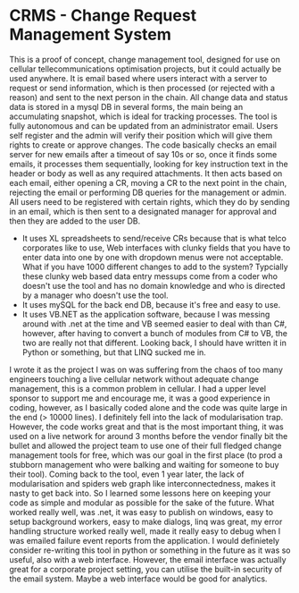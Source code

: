 # CRMS - Change Request Management System
This is a proof of concept, change management tool, designed for use on cellular tellecommunications optimisation projects, but it could actually be used anywhere.  It is email based where users interact with a server to request or send information, which is then processed (or rejected with a reason) and sent to the next person in the chain.  All change data and status data is stored in a mysql DB in several forms, the main being an accumulating snapshot, which is ideal for tracking processes.  The tool is fully autonomous and can be updated from an administrator email.  Users self register and the admin will verify their position which will give them rights to create or approve changes.  The code basically checks an email server for new emails after a timeout of say 10s or so, once it finds some emails, it processes them sequentially, looking for key instruction text in the header or body as well as any required attachments.  It then acts based on each email, either opening a CR, moving a CR to the next point in the chain, rejecting the email or performing DB queries for the management or admin.  All users need to be registered with certain rights, which they do by sending in an email, which is then sent to a designated manager for approval and then they are added to the user DB.

*  It uses XL spreadsheets to send/receive CRs because that is what telco corporates like to use, Web interfaces with clunky fields that you have to enter data into one by one with dropdown menus were not acceptable.  What if you have 1000 different changes to add to the system?  Typcially these clunky web based data entry messups come from a coder who doesn't use the tool and has no domain knowledge and who is directed by a manager who doesn't use the tool.
*  It uses mySQL for the back end DB, because it's free and easy to use.
*  It uses VB.NET as the application software, because I was messing around with .net at the time and VB seemed easier to deal with than C#, however, after having to convert a bunch of modules from C# to VB, the two are really not that different.  Looking back, I should have written it in Python or something, but that LINQ sucked me in.

I wrote it as the project I was on was suffering from the chaos of too many engineers touching a live cellular network without adequate change management, this is a common problem in cellular.  I had a upper level sponsor to support me and encourage me, it was a good experience in coding, however, as I basically coded alone and the code was quite large in the end (> 10000 lines).  I definitely fell into the lack of modularisation trap.  However, the code works great and that is the most important thing, it was used on a live network for around 3 months before the vendor finally bit the bullet and allowed the project team to use one of their full fledged change management tools for free, which was our goal in the first place (to prod a stubborn management who were balking and waiting for someone to buy their tool).  Coming back to the tool, even 1 year later, the lack of modularisation and spiders web graph like interconnectedness, makes it nasty to get back into.  So I learned some lessons here on keeping your code as simple and modular as possible for the sake of the future.  What worked really well, was .net, it was easy to publish on windows, easy to setup background workers, easy to make dialogs, linq was great, my error handling structure worked really well, made it really easy to debug when I was emailed failure event reports from the application.  I would definietely consider re-writing this tool in python or something in the future as it was so useful, also with a web interface.  However, the email interface was actually great for a corporate project setting, you can utilise the built-in security of the email system.  Maybe a web interface would be good for analytics.
